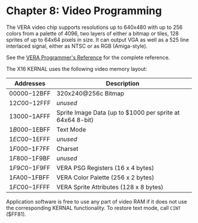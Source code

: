 # Chapter 8: Video Programming

The VERA video chip supports resolutions up to 640x480 with up to 256 colors from a palette of 4096, two layers of either a bitmap or tiles, 128 sprites of up to 64x64 pixels in size. It can output VGA as well as a 525 line interlaced signal, either as NTSC or as RGB (Amiga-style).

See the [VERA Programmer's Reference](VERA%20Programmer's%20Reference.md) for the complete reference.

The X16 KERNAL uses the following video memory layout:

| Addresses     | Description                                               |
|---------------|-----------------------------------------------------------|
| $00000-$12BFF | 320x240@256c Bitmap                                       |
| $12C00-$12FFF | *unused*                                                  |
| $13000-$1AFFF | Sprite Image Data (up to $1000 per sprite at 64x64 8-bit) |
| $1B000-$1EBFF | Text Mode                                                 |
| $1EC00-$1EFFF | *unused*                                                  |
| $1F000-$1F7FF | Charset                                                   |
| $1F800-$1F9BF | *unused*                                                  |
| $1F9C0-$1F9FF | VERA PSG Registers (16 x 4 bytes)                         |
| $1FA00-$1FBFF | VERA Color Palette (256 x 2 bytes)                        |
| $1FC00-$1FFFF | VERA Sprite Attributes (128 x 8 bytes)                    |

Application software is free to use any part of video RAM if it does not use the corresponding KERNAL functionality. To restore text mode, call `CINT` ($FF81).
